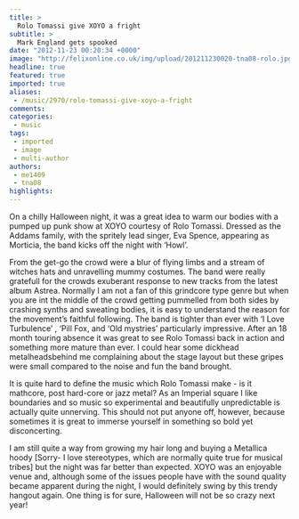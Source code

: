 ```yaml
---
title: >
  Rolo Tomassi give XOYO a fright
subtitle: >
  Mark England gets spooked
date: "2012-11-23 00:20:34 +0000"
image: "http://felixonline.co.uk/img/upload/201211230020-tna08-rolo.jpg"
headline: true
featured: true
imported: true
aliases:
 - /music/2970/rolo-tomassi-give-xoyo-a-fright
comments:
categories:
 - music
tags:
 - imported
 - image
 - multi-author
authors:
 - me1409
 - tna08
highlights:
---
```


On a chilly Halloween night, it was a great idea to warm our bodies with a pumped up punk show at XOYO courtesy of Rolo Tomassi. Dressed as the Addams family, with the spritely lead singer, Eva Spence, appearing as Morticia, the band kicks off the night with ‘Howl’.

From the get-go the crowd were a blur of flying limbs and a stream of witches hats and unravelling mummy costumes. The band were really gratefull for the crowds exuberant response to new tracks from the latest album Astrea. Normally I am not a fan of this grindcore type genre but when you are int the middle of the crowd getting pummelled from both sides by crashing synths and sweating bodies, it is easy to understand the reason for the movement’s faithful following. The band is tighter than ever with ‘I Love Turbulence’ , ‘Pill Fox, and ‘Old mystries’ particularly impressive. After an 18 month touring absence it was great to see Rolo Tomassi back in action and something more mature than ever. I could hear some dickhead metalheadsbehind me complaining about the stage layout but these gripes were small compared to the noise and fun the band brought.

It is quite hard to define the music which Rolo Tomassi make - is it mathcore, post hard-core or jazz metal? As an Imperial square I like boundaries and so music so experimental and beautifully unpredictable is actually quite unnerving. This should not put anyone off, however, because sometimes it is great to immerse yourself in something so bold yet disconcerting.

I am still quite a way from growing my hair long and buying a Metallica hoody [Sorry- I love stereotypes, which are normally quite true for musical tribes] but the night was far better than expected. XOYO was an enjoyable venue and, although some of the issues people have with the sound quality became apparent during the night, I would definitely swing by this trendy hangout again. One thing is for sure, Halloween will not be so crazy next year!
